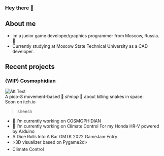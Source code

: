 ### Hey there 👋
## About me 
- Im a junior game developer/graphics programmer from Moscow, Russia. 🌱
- Currently studying at Moscow State Technical University as a CAD developer.

## Recent projects
### (WIP) Cosmophidian
![Alt Text](https://media.giphy.com/media/vFKqnCdLPNOKc/giphy.gif) \
A pico-8 movement-based 👾 *shmup* 👾 about killing snakes in space.\
Soon on itch.io 

> sheesh
- 🔭 I’m currently working on COSMOPHIDIAN
- 🔭 I’m currently working on Climate Control For my Honda HR-V powered by Arduino 
- A Dice Rolls Into A Bar GMTK 2022 GameJam Entry
- ⚡3D visualizer based on Pygame2d⚡
- Climate Control 
<!--
**nerisuyu/nerisuyu** is a ✨ _special_ ✨ repository because its `README.md` (this file) appears on your GitHub profile.

Here are some ideas to get you started:

- 🔭 I’m currently working on ...
- 🌱 I’m currently learning ...
- 👯 I’m looking to collaborate on ...
- 🤔 I’m looking for help with ...
- 💬 Ask me about ...
- 📫 How to reach me: ...
- 😄 Pronouns: ...
- ⚡ Fun fact: ...
-->

